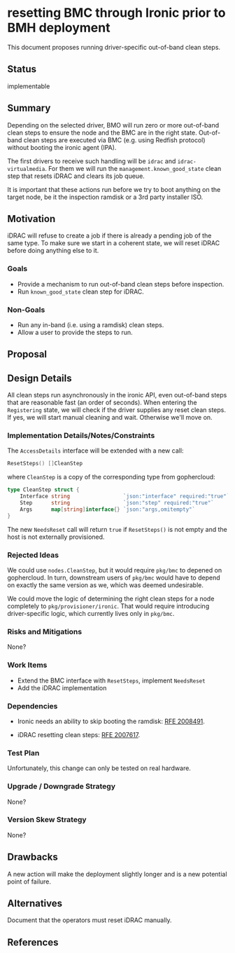 <!--
 This work is licensed under a Creative Commons Attribution 3.0
 Unported License.

 http://creativecommons.org/licenses/by/3.0/legalcode
-->

# resetting BMC through Ironic prior to BMH deployment

This document proposes running driver-specific out-of-band clean
steps.

## Status

implementable

## Summary

Depending on the selected driver, BMO will run zero or more out-of-band clean
steps to ensure the node and the BMC are in the right state. Out-of-band clean
steps are executed via BMC (e.g. using Redfish protocol) without booting the
ironic agent (IPA).

The first drivers to receive such handling will be `idrac` and
`idrac-virtualmedia`. For them we will run the `management.known_good_state`
clean step that resets iDRAC and clears its job queue.

It is important that these actions run before we try to boot anything on the
target node, be it the inspection ramdisk or a 3rd party installer ISO.

## Motivation

iDRAC will refuse to create a job if there is already a pending job of the same
type. To make sure we start in a coherent state, we will reset iDRAC before
doing anything else to it.

### Goals

* Provide a mechanism to run out-of-band clean steps before inspection.
* Run `known_good_state` clean step for iDRAC.

### Non-Goals

* Run any in-band (i.e. using a ramdisk) clean steps.
* Allow a user to provide the steps to run.

## Proposal

## Design Details

All clean steps run asynchronously in the ironic API, even out-of-band steps
that are reasonable fast (an order of seconds). When entering the `Registering`
state, we will check if the driver supplies any reset clean steps. If yes, we
will start manual cleaning and wait. Otherwise we'll move on.

### Implementation Details/Notes/Constraints

The `AccessDetails` interface will be extended with a new call:

```go
ResetSteps() []CleanStep
```

where `CleanStep` is a copy of the corresponding type from gophercloud:

```go
type CleanStep struct {
    Interface string                 `json:"interface" required:"true"`
    Step      string                 `json:"step" required:"true"`
    Args      map[string]interface{} `json:"args,omitempty"`
}
```

The new `NeedsReset` call will return `true` if `ResetSteps()` is not empty and
the host is not externally provisioned.

### Rejected Ideas

We could use `nodes.CleanStep`, but it would require `pkg/bmc` to depened on
gophercloud. In turn, downstream users of `pkg/bmc` would have to depend on
exactly the same version as we, which was deemed undesirable.

We could move the logic of determining the right clean steps for a node
completely to `pkg/provisioner/ironic`. That would require introducing
driver-specific logic, which currently lives only in `pkg/bmc`.

### Risks and Mitigations

None?

### Work Items

* Extend the BMC interface with `ResetSteps`, implement `NeedsReset`
* Add the iDRAC implementation

### Dependencies

* Ironic needs an ability to skip booting the ramdisk:
  [RFE 2008491](https://storyboard.openstack.org/#!/story/2008491).

* iDRAC resetting clean steps:
  [RFE 2007617](https://storyboard.openstack.org/#!/story/2007617).

### Test Plan

Unfortunately, this change can only be tested on real hardware.

### Upgrade / Downgrade Strategy

None?

### Version Skew Strategy

None?

## Drawbacks

A new action will make the deployment slightly longer and is a new potential
point of failure.

## Alternatives

Document that the operators must reset iDRAC manually.

## References

